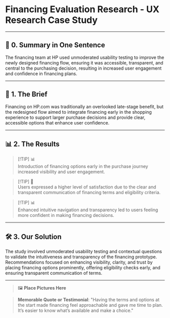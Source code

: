 # Financing Evaluation Research - UX Research Case Study

---

## 📖 **0. Summary in One Sentence**

The financing team at HP used unmoderated usability testing to improve the newly designed financing flow, ensuring it was accessible, transparent, and central to the purchasing decision, resulting in increased user engagement and confidence in financing plans.

---

## 💬 **1. The Brief**

Financing on HP.com was traditionally an overlooked late-stage benefit, but the redesigned flow aimed to integrate financing early in the shopping experience to support larger purchase decisions and provide clear, accessible options that enhance user confidence.

---

## 📊 **2. The Results**

> [!TIP] 📊  
> Introduction of financing options early in the purchase journey increased visibility and user engagement.

> [!TIP] 💬  
> Users expressed a higher level of satisfaction due to the clear and transparent communication of financing terms and eligibility criteria.

> [!TIP] 📊  
> Enhanced intuitive navigation and transparency led to users feeling more confident in making financing decisions.

---

## 🛠️ **3. Our Solution**

The study involved unmoderated usability testing and contextual questions to validate the intuitiveness and transparency of the financing prototype. Recommendations focused on enhancing visibility, clarity, and trust by placing financing options prominently, offering eligibility checks early, and ensuring transparent communication of terms.

---

> 🖼️ **Place Pictures Here**  

> **Memorable Quote or Testimonial**: "Having the terms and options at the start made financing feel approachable and gave me time to plan. It’s easier to know what’s available and make a choice."
